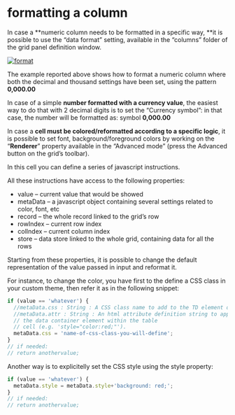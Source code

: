 # formatting a column

In case a **numeric column needs to be formatted in a specific way, **it is possible to use the “data format” setting, available in the “columns” folder of the grid panel definition window.

[![format](http://4wsplatform.org/wp-content/uploads/2015/12/format-1024x241.jpeg)](http://4wsplatform.org/wp-content/uploads/2015/12/format.jpeg)

The example reported above shows how to format a numeric column where both the decimal and thousand settings have been set, using the pattern **0,000.00**

In case of a simple **number formatted with a currency value**, the easiest way to do that with 2 decimal digits is to set the “Currency symbol”: in that case, the number will be formatted as: symbol **0,000.00**

In case a **cell must be colored/reformatted according to a specific logic**, it is possible to set font, background/foreground colors by working on the “**Renderer**” property available in the “Advanced mode” (press the Advanced button on the grid’s toolbar).

In this cell you can define a series of javascript instructions.

All these instructions have access to the following properties:

* value – current value that would be showed
* metaData – a javascript object containing several settings related to color, font, etc
* record – the whole record linked to the grid’s row
* rowIndex – current row index
* colIndex – current column index
* store – data store linked to the whole grid, containing data for all the rows

Starting from these properties, it is possible to change the default representation of the value passed in input and reformat it.

For instance, to change the color, you have first to the define a CSS class in your custom theme, then refer it as in the following snippet:

```javascript
if (value == 'whatever') {
  //metaData.css : String : A CSS class name to add to the TD element of the cell.
  //metaData.attr : String : An html attribute definition string to apply to
  // the data container element within the table
  // cell (e.g. 'style="color:red;"').
  metaData.css = 'name-of-css-class-you-will-define';
}
// if needed: 
// return anothervalue;
```

Another way is to explicitelly set the CSS style using the style property:

```javascript
if (value == 'whatever') {
  metaData.style = metaData.style+'background: red;';
}
// if needed: 
// return anothervalue;
```
